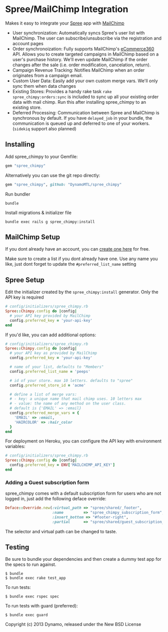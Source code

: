 Spree/MailChimp Integration
============

Makes it easy to integrate your [Spree](http://spreecommerce.com) app with [MailChimp](http://www.mailchimp.com)

- User synchronization: Automatically syncs Spree's user list with MailChimp. The user can subscribe/unsubscribe via the registration and account pages
- Order synchronoization: Fully supports MailChimp's [eCommerce360](http://kb.mailchimp.com/article/what-is-ecommerce360-and-how-does-it-work-with-mailchimp/) API. Allows you to create targeted campaigns in MailChimp based on a user's purchase history. We'll even update MailChimp if the order changes after the sale (i.e. order modification, cancelation, return).
- Campaign Revenue Tracking: Notifies MailChimp when an order originates from a campaign email.
- Custom User Data: Easily add your own custom merge vars. We'll only sync them when data changes
- Existing Stores: Provides a handy rake task `rake spree_chimpy:orders:sync` is included to sync up all your existing order data with mail chimp. Run this after installing spree_chimpy to an existing store.
- Deferred Processing: Communication between Spree and MailChimp is synchronous by default. If you have `delayed_job` in your bundle, the communication is queued up and deferred to one of your workers. (`sidekiq` support also planned)

Installing
-----------

Add spree_chimpy to your Gemfile:

```ruby
gem "spree_chimpy"
```

Alternatively you can use the git repo directly:

```ruby
gem "spree_chimpy", github: "DynamoMTL/spree_chimpy"
```

Run bundler

    bundle

Install migrations & initializer file

    bundle exec rails g spree_chimpy:install

MailChimp Setup
---------------

If you dont already have an account, you can [create one here](https://login.mailchimp.com/signup/) for free.

Make sure to create a list if you dont already have one. Use any name you like, just dont forget to update the `#preferred_list_name` setting

Spree Setup
-----------

Edit the initializer created by the `spree_chimpy:install` generator. Only the API key is required

```ruby
# config/initializers/spree_chimpy.rb
Spree::Chimpy.config do |config|
  # your API key provided by MailChimp
  config.preferred_key = 'your-api-key'
end
```

If you'd like, you can add additional options:

```ruby
# config/initializers/spree_chimpy.rb
Spree::Chimpy.config do |config|
  # your API key as provided by MailChimp
  config.preferred_key = 'your-api-key'

  # name of your list, defaults to "Members"
  config.preferred_list_name = 'peeps'

  # id of your store. max 10 letters. defaults to "spree"
  config.preferred_store_id = 'acme'

  # define a list of merge vars:
  # - key: a unique name that mail chimp uses. 10 letters max
  # - value: the name of any method on the user class.
  # default is {'EMAIL' => :email}
  config.preferred_merge_vars = {
    'EMAIL' => :email,
    'HAIRCOLOR' => :hair_color
  }
end
```

For deployment on Heroku, you can configure the API key with environment variables:

```ruby
# config/initializers/spree_chimpy.rb
Spree::Chimpy.config do |config|
  config.preferred_key = ENV['MAILCHIMP_API_KEY']
end
```

### Adding a Guest subscription form

spree_chimpy comes with a default subscription form for users who are not logged in, just add the following deface override:

```ruby
Deface::Override.new(:virtual_path => "spree/shared/_footer",
                     :name         => "spree_chimpy_subscription_form",
                     :insert_bottom => "#footer-right",
                     :partial      => "spree/shared/guest_subscription_form")
```

The selector and virtual path can be changed to taste.



Testing
-------

Be sure to bundle your dependencies and then create a dummy test app for the specs to run against.

    $ bundle
    $ bundle exec rake test_app

To run tests:

    $ bundle exec rspec spec

To run tests with guard (preferred):

    $ bundle exec guard

Copyright (c) 2013 Dynamo, released under the New BSD License
